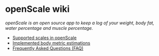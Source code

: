 <!-- 
<p align="center">
<a href="https://github.com/oliexdev/openScale/raw/master/doc/screens/screen_graph.png" target="_blank">
<img src='https://github.com/oliexdev/openScale/raw/master/doc/screens/screen_graph.png' width='300px' alt='missing' /> </a> <br>
<sub>Caption</sub>
</p>
-->

# openScale wiki

*openScale is an open source app to keep a log of your weight, body fat, water percentage and muscle percentage.*

* [Supported scales in openScale](https://github.com/oliexdev/openScale/wiki/Supported-scales-in-openScale)
* [Implemented body metric estimations](https://github.com/oliexdev/openScale/wiki/Body-metric-estimations)
* [Frequently Asked Questions (FAQ)](https://github.com/oliexdev/openScale/wiki/Frequently-Asked-Questions-(FAQ))